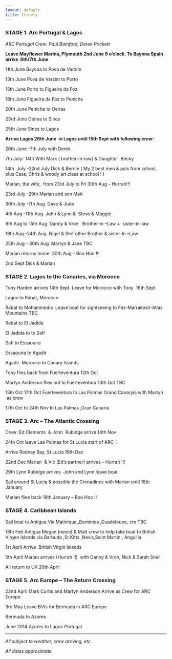 ```yaml
---
layout: default
title: Itinery
---
```

### STAGE 1. Arc Portugal &amp; Lagos ###

_ARC Portugal Crew: Paul Bamford, Derek Prickett_

__Leave Mayflower Marina, Plymouth 2nd June 9 o’clock. To Bayona Spain arrive
 6th/7th June__

11th June Bayona to Pova de Varzim

13th June Pova de Varzim to Porto

15th June Porto to Figueira da Foz

18th June Figueira da Foz to Peniche

20th June Peniche to Oeiras

23rd June Oeiras to Sines

25th June Sines to Lagos 

__Arrive Lagos 26th June  in Lagos until 15th Sept with following crew:__

26th June -7th July with Derek

7th July- 14th With Mark ( brother-in-law) & Daughter  Becky 

14th  July -22nd July Dick & Bernie ( My 2 best men & pals from school, plus Cass, Chris & woody art class at school ! )

Marian, the wife,  from 23rd July to Fri 30th Aug – Hurrah!!!

23rd July -29th Marian and son Matt 

30th July -7th Aug  Dave & Jude

4th Aug -11th Aug  John & Lynn &  Steve & Maggie

9th Aug to 15th Aug  Danny & Vron   Brother-in –Law +  sister-in-law

18th Aug -24th Aug  Nigel & Stef other Brother & sister-In –Law

25th Aug - 30th Aug  Martyn & Jane TBC  

Marian returns home  30th Aug – Boo Hoo !!!

2nd Sept Dick & Marian 

### STAGE 2. Lagos to the Canaries, via Morocco ###

Tony Harden arrives 14th Sept. Leave for Morocco with Tony  16th Sept 

Lagos to Rabat, Morocco 

Rabat to Mohammedia  Leave boat for sightseeing to Fes-Marrakesh-Atlas Mountains TBC

Rabat to El Jadida

El Jadida to to Safi

Safi to Essaouira

Essaouira to Agadir 

Agadir  Morocco to Canary Islands 

Tony flies back from Fuerteventura 12th Oct 

Martyn Anderson flies out to Fuerteventura 13th Oct TBC

15th Oct 17th Oct Fuerteventura to Las Palmas Grand Canaryia with Martyn  as crew

17th Oct to 24th Nov In Las Palmas ,Gran Canaria

### STAGE 3. Arc – The Atlantic Crossing ###

Crew: Ed Clements  & John  Rubidge arrive 14th Nov 

24th Oct leave Las Palmas for St Lucia start of ARC  !

Arrive Rodney Bay, St Lucia 19th Dec

22nd Dec Marian  & Vic (Ed’s partner) arrives – Hurrah !!!

29th Lynn Rubidge arrives  John and Lynn leave boat  

Sail around St Lucia & possibly the Grenadines with Marian until 18th January 

Marian flies back 18th January – Boo Hoo !!

### STAGE 4. Caribbean Islands ###

Sail boat to Antigua Via Matinique,,Dominica ,Guadeloupe, cre TBC 

18th Feb Antigua Megan (neice) & Matt crew to help take boat to British Virgen Islands via Barbuda ,St Kitts ,Nevis,Saint Martin , Anguilla

1st April Arrive  British Virgin Islands

5th April Marian arrives (Hurrah !!)  with Danny & Vron, Nick & Sarah Snell

All return to UK 20th April 

### STAGE 5. Arc Europe – The Return Crossing ###

22nd April Mark Curtis and Martyn Anderson Arrive as Crew for ARC Europe 

3rd May Leave BVIs for Bermuda in ARC Europe 

Bermuda to Azores 

June 2014 Azores to Lagos Portugal  
  
---
  
_All subject to weather, crew arriving, etc._

_All dates approximate_
